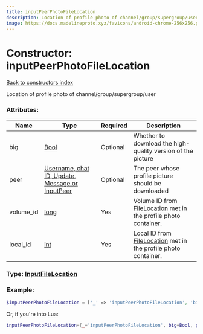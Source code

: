 ```yaml
---
title: inputPeerPhotoFileLocation
description: Location of profile photo of channel/group/supergroup/user
image: https://docs.madelineproto.xyz/favicons/android-chrome-256x256.png
---
```

# Constructor: inputPeerPhotoFileLocation  
[Back to constructors index](index.md)



Location of profile photo of channel/group/supergroup/user

### Attributes:

| Name     |    Type       | Required | Description |
|----------|---------------|----------|-------------|
|big|[Bool](../types/Bool.md) | Optional|Whether to download the high-quality version of the picture|
|peer|[Username, chat ID, Update, Message or InputPeer](../types/InputPeer.md) | Optional|The peer whose profile picture should be downloaded|
|volume\_id|[long](../types/long.md) | Yes|Volume ID from [FileLocation](../types/FileLocation.md) met in the profile photo container.|
|local\_id|[int](../types/int.md) | Yes|Local ID from [FileLocation](../types/FileLocation.md) met in the profile photo container.|



### Type: [InputFileLocation](../types/InputFileLocation.md)


### Example:

```php
$inputPeerPhotoFileLocation = ['_' => 'inputPeerPhotoFileLocation', 'big' => Bool, 'peer' => InputPeer, 'volume_id' => long, 'local_id' => int];
```  


Or, if you're into Lua:

```lua
inputPeerPhotoFileLocation={_='inputPeerPhotoFileLocation', big=Bool, peer=InputPeer, volume_id=long, local_id=int}

```


